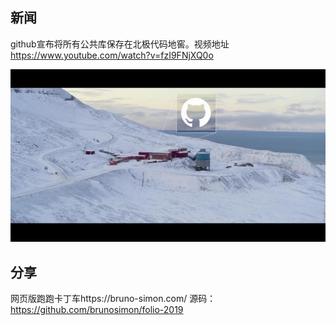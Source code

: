 ## 新闻
github宣布将所有公共库保存在北极代码地窖。视频地址 https://www.youtube.com/watch?v=fzI9FNjXQ0o

![image](https://github.com/jiameiw/share/blob/master/pics/20191122/1.png)

## 分享
网页版跑跑卡丁车https://bruno-simon.com/ 源码：https://github.com/brunosimon/folio-2019